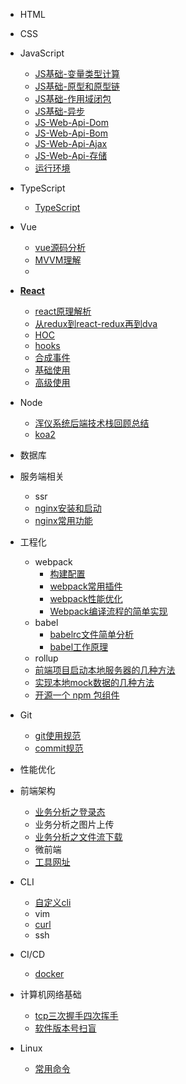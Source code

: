 
<!-- [HTML](/) -->
* HTML

* CSS

* JavaScript

  * [JS基础-变量类型计算](/javascript/base_1.md)
  * [JS基础-原型和原型链](/javascript/base_2.md)
  * [JS基础-作用域闭包](/javascript/base_3.md)
  * [JS基础-异步](/javascript/base_4.md)
  * [JS-Web-Api-Dom](/javascript/base_5.md)
  * [JS-Web-Api-Bom](/javascript/base_6.md)
  * [JS-Web-Api-Ajax](/javascript/base_7.md)
  * [JS-Web-Api-存储](/javascript/base_7.md)
  * [运行环境](/javascript/base_8.md)
* TypeScript 
  * [TypeScript](/typescript/1.md)



* Vue
  * [vue源码分析](/vue/vueAnalysis.md)
  * [MVVM理解](/vue/1.md)
  * 

* [**React**](/react/index.md)
  * [react原理解析](/react/reactAnalysis.md)
  * [从redux到react-redux再到dva](/react/reduxFlows.md)
  * [HOC](/react/hoc.md)
  * [hooks]()
  * [合成事件](/react/composeEvent.md)
  * [基础使用](/react/baseUse/1.md)
  * [高级使用](/react/advanceUse/1.md)

* Node
  * [浑仪系统后端技术栈回顾总结](/node/hyxt.md)
  * [koa2](/node/koa2.md)

* 数据库

* 服务端相关
  * ssr
  * [nginx安装和启动](/service/nginx01.md)
  * [nginx常用功能](/service/nginx02.md)

* 工程化
  * webpack
    * [构建配置](/工程化/config.md)
    * [webpack常用插件](/工程化/webpackCommonUsePlugin.md)
    * [webpack性能优化](/工程化/performanceOptimize.md)
    * [Webpack编译流程的简单实现](/工程化/webpackCompilerRealize.md)
  * babel
    * [babelrc文件简单分析](/工程化/babelrc.md)
    * [babel工作原理](/工程化/babelPrinciple.md)
  * rollup
  * [前端项目启动本地服务器的几种方法](/工程化/devServer.md)
  * [实现本地mock数据的几种方法](/工程化/mock.md)
  * [开源一个 npm 包组件](/工程化/npmComp.md)

* Git
  * [git使用规范](/git/useStandard.md)
  * [commit规范](/git/commitStandard.md)

* 性能优化

* 前端架构
  * [业务分析之登录态](/前端架构/loginStatus.md)
  * 业务分析之图片上传
  * [业务分析之文件流下载](/前端架构/businessFileDown.md)
  * 微前端
  * [工具网址](/前端架构/utilSites.md)

* CLI
  * [自定义cli](/cli/custom.md)
  * vim
  * [curl](/cli/curl.md)
  * ssh

* CI/CD
  * [docker](/cicd/docker.md)

* 计算机网络基础
  * [tcp三次握手四次挥手]()
  * [软件版本号扫盲](/networkBase/version.md)

* Linux
    * [常用命令](/linux/1.md)

<!-- * 最佳实践 -->
